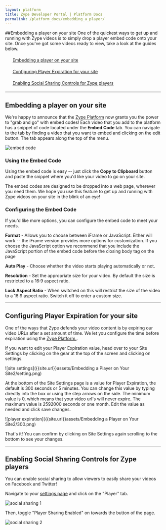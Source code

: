 ```yaml
---
layout: platform
title: Zype Developer Portal | Platform Docs
permalink: /platform_docs/embedding_a_player/
---
```

##Embedding a player on your site
One of the quickest ways to get up and running with Zype videos is to simply drop a player embed code onto your site. Once you've got some videos ready to view, take a look at the guides below.

<div style="width: 100%;">
  <div style="margin: 20px;"><span class="fa fa-file-text" style="margin-right: 4px;"></span>
    <a href="#1">
    Embedding a player on your site</a>
  </div>
  <div style="margin: 20px;"><span class="fa fa-file-text" style="margin-right: 4px;"></span>
  <a href="#2">
  Configuring Player Expiration for your site</a>
  </div>
  <div style="margin: 20px;"><span class="fa fa-file-text" style="margin-right: 4px;"></span>
  <a href="#3">
  Enabling Social Sharing Controls for Zype players</a>
  </div>
</div>

<hr id="1">

## Embedding a player on your site
We're happy to announce that the [Zype Platform](http://admin.zype.com) now grants you the power to "grab and go" with embed codes! Each video that you add to the platform has a snippet of code located under the **Embed Code** tab. You can navigate to the tab by finding a video that you want to embed and clicking on the edit button. The tab appears along the top of the menu.

![embed code]({{site.url}}assets/embed_code/embed_code_tab.png)

### Using the Embed Code

Using the embed code is easy -- just click the **Copy to Clipboard** button and paste the snippet where you'd like your video to go on your site.

The embed codes are designed to be dropped into a web page, wherever you need them. We hope you use this feature to get up and running with Zype videos on your site in the blink of an eye!

### Configuring the Embed Code

If you'd like more options, you can configure the embed code to meet your needs.

**Format** - Allows you to choose between iFrame or JavaScript. Either will work -- the iFrame version provides more options for customization. If you choose the JavaScript option we recommend that you include the JavaScript portion of the embed code before the closing body tag on the page

**Auto Play** - Choose whether the video starts playing automatically or not.

**Resolution** - Set the appropriate size for your video. By default the size is restricted to a 16:9 aspect ratio.

**Lock Aspect Ratio** - When switched on this will restrict the size of the video to a 16:9 aspect ratio. Switch it off to enter a custom size.

<hr id="2">

## Configuring Player Expiration for your site

One of the ways that Zype defends your video content is by expiring our video URLs after a set amount of time. We let you configure the time before expiration using the [Zype Platform.](http://admin.zype.com).

If you want to edit your Player Expiration value, head over to your Site Settings by clicking on the gear at the top of the screen and clicking on settings.

![site settings]({{site.url}}assets/Embedding a Player on Your Site2/setting.png)

At the bottom of the Site Settings page is a value for Player Expiration, the default is 300 seconds or 5 minutes. You can change this value by typing directly into the box or using the step arrows on the side. The minimum value is 0, which means that your video url's will never expire. The maximum value is 2592000 seconds or one month. Edit the value as needed and click save changes.

![player expiration]({{site.url}}assets/Embedding a Player on Your Site2/300.png)

That's it! You can confirm by clicking on Site Settings again scrolling to the bottom to see your changes.

<hr id="3">

## Enabling Social Sharing Controls for Zype players

You can enable social sharing to allow viewers to easily share your videos on Facebook and Twitter!

Navigate to your [settings page](https://admin.zype.com/site/edit) and click on the "Player" tab.

![social sharing 1]({{site.url}}assets/social_sharing/social_sharing_1.png)

Then, toggle "Player Sharing Enabled" on towards the button of the page.

![social sharing 2]({{site.url}}assets/social_sharing/social_sharing_2.png)
